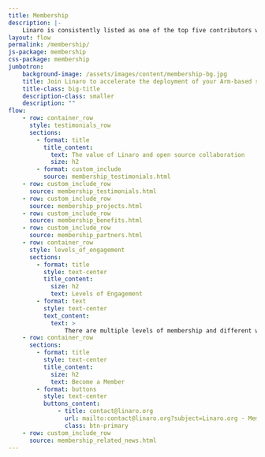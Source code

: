 ```yaml
---
title: Membership
description: |-
    Linaro is consistently listed as one of the top five contributors worldwide to the Linux Kernel and works on more than 70 open source projects.
layout: flow
permalink: /membership/
js-package: membership
css-package: membership
jumbotron:
    background-image: /assets/images/content/membership-bg.jpg
    title: Join Linaro to accelerate the deployment of your Arm-based solutions
    title-class: big-title
    description-class: smaller
    description: ""
flow:
    - row: container_row
      style: testimonials_row
      sections:
        - format: title
          title_content:
            text: The value of Linaro and open source collaboration
            size: h2
        - format: custom_include
          source: membership_testimonials.html
    - row: custom_include_row
      source: membership_testimonials.html
    - row: custom_include_row
      source: membership_projects.html
    - row: custom_include_row
      source: membership_benefits.html
    - row: custom_include_row
      source: membership_partners.html
    - row: container_row
      style: levels_of_engagement
      sections:
        - format: title
          style: text-center
          title_content:
            size: h2
            text: Levels of Engagement
        - format: text
          style: text-center
          text_content:
            text: >
                There are multiple levels of membership and different ways to engage in projects that Linaro runs. Core and Club membership provide influence and participation across everything Linaro does, others levels provide a route into engagement on focused activities. Linaro has groups focused on the following segments - [Data Centre & Cloud](/engineering/datacenter-and-cloud/), [IoT & Embedded](/engineering/iot-and-embedded/), [Edge & Fog Computing](/engineering/edge-and-fog-computing/), [Consumer (Android)](/engineering/consumer/) and [HPC](/engineering/high-performance-computing/). Current strategic initiatives are [Artificial Intelligence](/engineering/artificial-intelligence/) and [Autonomous Vehicles](/engineering/autonomous-vehicles/); and current projects include 96Boards, DeviceTree, LAVA, LKFT, OP-TEE and Trusted Firmware.
    - row: container_row
      sections:
        - format: title
          style: text-center
          title_content:
            size: h2
            text: Become a Member
        - format: buttons
          style: text-center
          buttons_content:
              - title: contact@linaro.org
                url: mailto:contact@linaro.org?subject=Linaro.org - Membership
                class: btn-primary
    - row: custom_include_row
      source: membership_related_news.html
---
```

